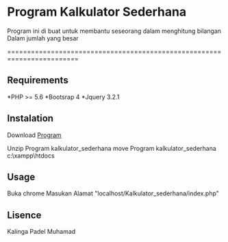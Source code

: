# Program Kalkulator Sederhana

Program ini di buat untuk membantu seseorang dalam menghitung bilangan
Dalam jumlah yang besar

========================================================================

## Requirements

*PHP >= 5.6
*Bootsrap 4
*Jquery 3.2.1

## Instalation 

Download
[Program](htpp://kalinggafadelmuhamad.github.io)

Unzip Program kalkulator_sederhana
move Program kalkulator_sederhana c:\xampp\htdocs

## Usage 

Buka chrome
Masukan Alamat "localhost/Kalkulator_sederhana/index.php"


## Lisence 
Kalinga Padel Muhamad